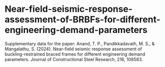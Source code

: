 # Near-field-seismic-response-assessment-of-BRBFs-for-different-engineering-demand-parameters
Supplementary data for the paper: Anand, T. P., Pandikkadavath, M. S., & Mangalathu, S. (2024). Near-field seismic response assessment of buckling-restrained braced frames for different engineering demand parameters. Journal of Constructional Steel Research, 216, 108583.
